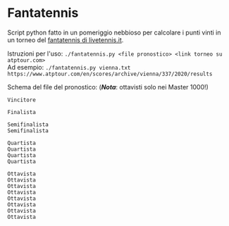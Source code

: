 # Fantatennis

Script python fatto in un pomeriggio nebbioso per calcolare i punti vinti in un torneo del [fantatennis di livetennis.it](http://www.livetennis.it/forum/viewtopic.php?id=405).

Istruzioni per l'uso: `./fantatennis.py <file pronostico> <link torneo su atptour.com>`  
Ad esempio: `./fantatennis.py vienna.txt https://www.atptour.com/en/scores/archive/vienna/337/2020/results`

Schema del file del pronostico: (***Nota***: ottavisti solo nei Master 1000!)
```
Vincitore

Finalista

Semifinalista
Semifinalista

Quartista
Quartista
Quartista
Quartista

Ottavista
Ottavista
Ottavista
Ottavista
Ottavista
Ottavista
Ottavista
Ottavista
```
